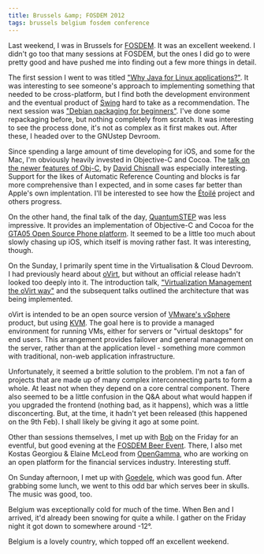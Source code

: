 ```yaml
---
title: Brussels &amp; FOSDEM 2012
tags: brussels belgium fosdem conference
---
```


Last weekend, I was in Brussels for [FOSDEM](http://fosdem.org/2012/). It was an excellent weekend. I didn't go too that many sessions at FOSDEM, but the ones I did go to were pretty good and have pushed me into finding out a few more things in detail.

The first session I went to was titled ["Why Java for Linux applications?"](http://fosdem.org/2012/schedule/event/javalinuxapps). It was interesting to see someone's approach to implementing something that needed to be cross-platform, but I find both the development environment and the eventual product of [Swing](http://en.wikipedia.org/wiki/Swing_(Java)) hard to take as a recommendation. The next session was ["Debian packaging for beginners"](http://fosdem.org/2012/schedule/event/debian_packaging). I've done some repackaging before, but nothing completely from scratch. It was interesting to see the process done, it's not as complex as it first makes out. After these, I headed over to the GNUstep Devroom. 

Since spending a large amount of time developing for iOS, and some for the Mac, I'm obviously heavily invested in Objective-C and Cocoa. The [talk on the newer features of Obj-C](http://fosdem.org/2012/schedule/event/new_objc_features), by [David Chisnall](http://www.cs.swan.ac.uk/~csdavec/) was especially interesting. Support for the likes of Automatic Reference Counting and blocks is far more comprehensive than I expected, and in some cases far better than Apple's own implentation. I'll be interested to see how the [Étoilé](http://etoileos.com/) project and others progress.

On the other hand, the final talk of the day, [QuantumSTEP](http://fosdem.org/2012/schedule/event/quantumstep_future) was less impressive. It provides an implementation of Objective-C and Cocoa for the [GTA05 Open Source Phone platform](http://www.quantum-step.com/). It seemed to be a little too much about slowly chasing up iOS, which itself is moving rather fast. It was interesting, though. 

On the Sunday, I primarily spent time in the Virtualisation & Cloud Devroom. I had previously heard about [oVirt](http://www.ovirt.org/), but without an official release hadn't looked too deeply into it. The introduction talk, ["Virtualization Management the oVirt way"](http://fosdem.org/2012/schedule/event/ovirt_intro) and the subsequent talks outlined the architecture that was being implemented.

oVirt is intended to be an open source version of [VMware's vSphere](http://www.vmware.com/products/vsphere/mid-size-and-enterprise-business/overview.html) product, but using [KVM](http://en.wikipedia.org/wiki/Kernel-based_Virtual_Machine). The goal here is to provide a managed environment for running VMs, either for servers or "virtual desktops" for end users. This arrangement provides failover and general management on the server, rather than at the application level - something more common with traditional, non-web application infrastructure. 

Unfortunately, it seemed a brittle solution to the problem. I'm not a fan of projects that are made up of many complex interconnecting parts to form a whole. At least not when they depend on a core central component. There also seemed to be a little confusion in the Q&A about what would happen if you upgraded the frontend (nothing bad, as it happens), which was a little disconcerting. But, at the time, it hadn't yet been released (this happened on the 9th Feb). I shall likely be giving it ago at some point. 

Other than sessions themselves, I met up with [Bob](https://twitter.com/bob_moss) on the Friday for an eventful, but good evening at the [FOSDEM Beer Event](http://fosdem.org/2012/beerevent). There, I also met Kostas Georgiou & Elaine McLeod from [OpenGamma](http://opengamma.com/), who are working on an open platform for the financial services industry. Interesting stuff.

On Sunday afternoon, I met up with [Goedele](http://www.flickr.com/photos/tesfruitsmonjus/), which was good fun. After grabbing some lunch, we went to this odd bar which serves beer in skulls. The music was good, too. 

Belgium was exceptionally cold for much of the time. When Ben and I arrived, it'd already been snowing for quite a while. I gather on the Friday night it got down to somewhere around -12°.

Belgium is a lovely country, which topped off an excellent weekend.


